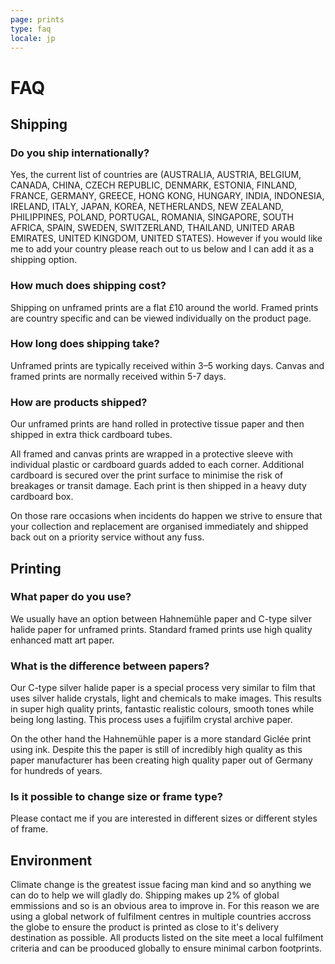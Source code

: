 ```yaml
---
page: prints
type: faq
locale: jp
---
```


# FAQ

## Shipping
### Do you ship internationally?
Yes, the current list of countries are (AUSTRALIA, AUSTRIA, BELGIUM, CANADA, CHINA, CZECH REPUBLIC, DENMARK, ESTONIA, FINLAND, FRANCE, GERMANY, GREECE, HONG KONG, HUNGARY, INDIA, INDONESIA, IRELAND, ITALY, JAPAN, KOREA, NETHERLANDS, NEW ZEALAND, PHILIPPINES, POLAND, PORTUGAL, ROMANIA, SINGAPORE, SOUTH AFRICA, SPAIN, SWEDEN, SWITZERLAND, THAILAND, UNITED ARAB EMIRATES, UNITED KINGDOM, UNITED STATES). However if you would like me to add your country please reach out to us below and I can add it as a shipping option. 
### How much does shipping cost?
Shipping on unframed prints are a flat £10 around the world. Framed prints are country specific and can be viewed individually on the product page.
### How long does shipping take?
Unframed prints are typically received within 3–5 working days. Canvas and framed prints are normally received within 5-7 days.
### How are products shipped?
Our unframed prints are hand rolled in protective tissue paper and then shipped in extra thick cardboard tubes.

All framed and canvas prints are wrapped in a protective sleeve with individual plastic or cardboard guards added to each corner. Additional cardboard is secured over the print surface to minimise the risk of breakages or transit damage. Each print is then shipped in a heavy duty cardboard box.

On those rare occasions when incidents do happen we strive to ensure that your collection and replacement are organised immediately and shipped back out on a priority service without any fuss.

## Printing
### What paper do you use?
We usually have an option between Hahnemühle paper and C-type silver halide paper for unframed prints. Standard framed prints use high quality enhanced matt art paper.
### What is the difference between papers?
Our C-type silver halide paper is a special process very similar to film that uses silver halide crystals, light and chemicals to make images. This results in super high quality prints, fantastic realistic colours, smooth tones while being long lasting. This process uses a fujifilm crystal archive paper.

On the other hand the Hahnemühle paper is a more standard Giclée print using ink. Despite this the paper is still of incredibly high quality as this paper manufacturer has been creating high quality paper out of Germany for hundreds of years. 
### Is it possible to change size or frame type?
Please contact me if you are interested in different sizes or different styles of frame.

## Environment
Climate change is the greatest issue facing man kind and so anything we can do to help we will gladly do. Shipping makes up 2% of global emmissions and so is an obvious area to improve in. For this reason we are using a global network of fulfilment centres in multiple countries accross the globe to ensure the product is printed as close to it's delivery destination as possible. 
All products listed on the site meet a local fulfilment criteria and can be prooduced globally to ensure minimal carbon footprints. 